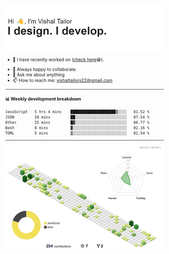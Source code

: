 ![Hi, I'm Vishal Tailor. I design. I develop.](https://github.com/vishaltailors/vishaltailors/blob/main/header.png?raw=true)

- 🔭 I have recently worked on ([check here](https://vishaltailor.com)😁).
<!-- - 🎦 Currently watching: JavaScript: The Hard Parts By Will Sentance. -->
- 👯 Always happy to collaborate.
- 💬 Ask me about anything
- 📫 How to reach me: <a href="mailto:vishaltailors22@gmail.com">vishaltailors22@gmail.com</a>

<hr /> 
<h4>📊 Weekly development breakdown</h4>
<!--START_SECTION:waka-->

```txt
JavaScript   5 hrs 4 mins    ████████████████████▒░░░░   81.52 %
JSON         28 mins         ██░░░░░░░░░░░░░░░░░░░░░░░   07.54 %
Other        25 mins         █▓░░░░░░░░░░░░░░░░░░░░░░░   06.77 %
Bash         8 mins          ▓░░░░░░░░░░░░░░░░░░░░░░░░   02.16 %
TOML         5 mins          ▒░░░░░░░░░░░░░░░░░░░░░░░░   01.54 %
```

<!--END_SECTION:waka-->
<hr /> 

![](./profile-3d-contrib/profile-green-animate.svg)
